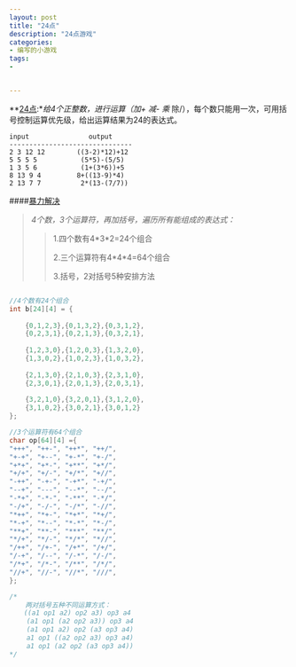 ```yaml
---
layout: post
title: "24点"
description: "24点游戏"
categories:
- 编写的小游戏
tags:
- 


---
```



**[24点][0]:**给4个正整数，进行运算（加+ 减- 乘* 除/），每个数只能用一次，可用括号控制运算优先级，给出运算结果为24的表达式。

    input               output
    -------------------------------
	2 3 12 12        ((3-2)*12)+12
	5 5 5 5           (5*5)-(5/5)
	1 3 5 6           (1+(3*6))+5	
    8 13 9 4         8+((13-9)*4)
	2 13 7 7          2*(13-(7/7))


####[暴力解决][1]
>*4个数，3个运算符，再加括号，遍历所有能组成的表达式：*
> 
> 
> 
>>1.四个数有4\*3\*2=24个组合
>>
>>2.三个运算符有4\*4\*4=64个组合
>>
>>3.括号，2对括号5种安排方法
>

```c

//4个数有24个组合
int b[24][4] = {
    
    {0,1,2,3},{0,1,3,2},{0,3,1,2},
    {0,2,3,1},{0,2,1,3},{0,3,2,1},
    
    {1,2,3,0},{1,2,0,3},{1,3,2,0},
    {1,3,0,2},{1,0,2,3},{1,0,3,2},
    
    {2,1,3,0},{2,1,0,3},{2,3,1,0},
    {2,3,0,1},{2,0,1,3},{2,0,3,1},
    
    {3,2,1,0},{3,2,0,1},{3,1,2,0},
    {3,1,0,2},{3,0,2,1},{3,0,1,2}
};

//3个运算符有64个组合
char op[64][4] ={
"+++", "++-", "++*", "++/",   
"+-+", "+--", "+-*", "+-/",   
"+*+", "+*-", "+**", "+*/",   
"+/+", "+/-", "+/*", "+//",  
"-++", "-+-", "-+*", "-+/",   
"--+", "---", "--*", "--/",
"-*+", "-*-", "-**", "-*/",
"-/+", "-/-", "-/*", "-//",    
"*++", "*+-", "*+*", "*+/",    
"*-+", "*--", "*-*", "*-/",   
"**+", "**-", "***", "**/",    
"*/+", "*/-", "*/*", "*//",    
"/++", "/+-", "/+*", "/+/",   
"/-+", "/--", "/-*", "/-/",    
"/*+", "/*-", "/**", "/*/",   
"//+", "//-", "//*", "///",    
};

/*
    两对括号五种不同运算方式：
  　((a1 op1 a2) op2 a3) op3 a4
 　　(a1 op1 (a2 op2 a3)) op3 a4
 　　(a1 op1 a2) op2 (a3 op3 a4)
 　　a1 op1 ((a2 op2 a3) op3 a4)
 　　a1 op1 (a2 op2 (a3 op3 a4))
*/

```

[0]:http://www.patest.cn/contests/ds/2-08
[1]:https://github.com/durians/durians/blob/master/24dian/24dian.c
